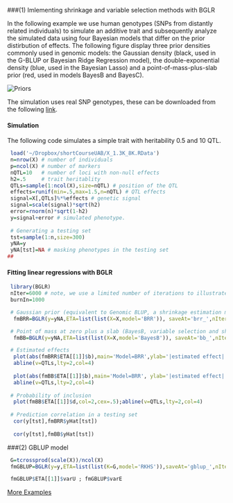 ###(1) Imlementing shrinkage and variable selection methods with BGLR

In the following example we use human genotypes (SNPs from distantly related individuals) to simulate an additive trait and subsequently analyze the simulated data using four Bayesian models that differ on the prior distirbution of effects. The following figure display three prior densities commonly used in genomic models: the Gaussian density (black, used in the G-BLUP or Bayesian Ridge Regression model), the double-exponential density (blue, used in the Bayesian Lasso) and a point-of-mass-plus-slab prior (red, used in models BayesB and BayesC).


![Priors](https://github.com/gdlc/BGLR/blob/master/priors.jpg)

The simulation uses real SNP genotypes, these can be downloaded from the following [link](https://www.dropbox.com/s/tkrnzipro28gah2/X_3K_30K.RData?dl=0).

#### Simulation
The following code simulates a simple trait with heritability 0.5 and 10 QTL.

```R
 load('~/Dropbox/shortCourseUAB/X_1.3K_8K.RData')
 n=nrow(X) # number of individuals
 p=ncol(X) # number of markers
 nQTL=10   # number of loci with non-null effects
 h2=.5     # trait heritablity
 QTLs=sample(1:ncol(X),size=nQTL) # position of the QTL
 effects=runif(min=.5,max=1.5,n=nQTL) # QTL effects
 signal=X[,QTLs]%*%effects # genetic signal
 signal=scale(signal)*sqrt(h2)
 error=rnorm(n)*sqrt(1-h2)
 y=signal+error # simulated phenotype.
 
 # Generating a testing set
 tst=sample(1:n,size=300)
 yNA=y 
 yNA[tst]=NA # masking phenotypes in the testing set
##
```

#### Fitting linear regressions with BGLR
```R 
 library(BGLR)
 nIter=6000 # note, we use a limited number of iterations to illustrate; for formal analyses longer chains are needed.
 burnIn=1000

 # Gaussian prior (equivalent to Genomic BLUP, a shrinkage estimation method)
  fmBRR=BGLR(y=yNA,ETA=list(list(X=X,model='BRR')), saveAt='brr_',nIter=nIter,burnIn=burnIn)

 # Point of mass at zero plus a slab (BayesB, variable selection and shrinkage)
  fmBB=BGLR(y=yNA,ETA=list(list(X=X,model='BayesB')), saveAt='bb_',nIter=nIter,burnIn=burnIn)

 # Estimated effects
  plot(abs(fmBRR$ETA[[1]]$b),main='Model=BRR',ylab='|estimated effect|',cex=.5,col=2,type='o')
  abline(v=QTLs,lty=2,col=4)
  
  plot(abs(fmBB$ETA[[1]]$b),main='Model=BRR', ylab='|estimated effect|',cex=.5,col=2,type='o')
  abline(v=QTLs,lty=2,col=4)
 
 # Probability of inclusion
  plot(fmBB$ETA[[1]]$d,col=2,cex=.5);abline(v=QTLs,lty=2,col=4)
 
 # Prediction correlation in a testing set
  cor(y[tst],fmBRR$yHat[tst])
  
  cor(y[tst],fmBB$yHat[tst])

```

###(2) GBLUP model 

```R
 G=tcrossprod(scale(X))/ncol(X)
 fmGBLUP=BGLR(y=y,ETA=list(list(K=G,model='RKHS')),saveAt='gblup_',nIter=nIter,burnIn=burnIn)

 fmGBLUP$ETA[[1]]$varU ; fmGBLUP$varE
```

[More Examples](http://www.ncbi.nlm.nih.gov/pubmed/25009151)
